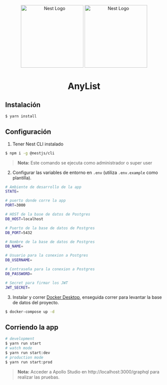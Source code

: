 <p align="center">
  <a href="http://nestjs.com/" target="blank"><img src="https://nestjs.com/img/logo-small.svg" width="200" alt="Nest Logo" /></a>
  <a href="https://graphql.org/" target="blank"><img src="https://graphql.org/img/logo.svg" width="200" alt="Nest Logo" /></a>
</p>

[circleci-image]: https://img.shields.io/circleci/build/github/nestjs/nest/master?token=abc123def456
[circleci-url]: https://circleci.com/gh/nestjs/nest

  <h1 align="center">AnyList</h1>


## Instalación

```bash
$ yarn install
```

## Configuración

1. Tener Nest CLI instalado
```bash
$ npm i -g @nestjs/cli
```
>**Nota:** Este comando se ejecuta como administrador o super user

2. Configurar las variables de entorno en ```.env``` (utiliza ```.env.example``` como plantilla).
```bash
# Ambiente de desarrollo de la app
STATE=

# puerto donde corre la app
PORT=3000

# HOST de la base de datos de Postgres
DB_HOST=localhost

# Puerto de la base de datos de Postgres
DB_PORT=5432

# Nombre de la base de datos de Postgres
DB_NAME=

# Usuario para la conexion a Postgres
DB_USERNAME=

# Contraseña para la conexion a Postgres
DB_PASSWORD=

# Secret para firmar los JWT
JWT_SECRET=
```

3. Instalar y correr [Docker Desktop](https://www.docker.com/products/docker-desktop/), enseguida correr para levantar la base de datos del proyecto.
```bash
$ docker-compose up -d
```

## Corriendo la app

```bash
# development
$ yarn run start
# watch mode
$ yarn run start:dev
# production mode
$ yarn run start:prod
```

>**Nota:** Acceder a Apollo Studio en http://localhost:3000/graphql para realizar las pruebas.